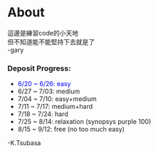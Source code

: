 # About  

這邊是練習code的小天地  
但不知道能不能堅持下去就是了  
 -gary  
 
### Deposit Progress:

<ul style="list-style-type: disc;">
<li><span style="color: blue; ">6/20 ~ 6/26: easy</span></li>
<li>6/27 ~ 7/03: medium</li>
<li>7/04 ~ 7/10: easy+medium</li>
<li>7/11 ~ 7/17: medium+hard</li>
<li>7/18 ~ 7/24: hard</li>
<li>7/25 ~ 8/14: relaxation (synopsys purple 100)</li>
<li>8/15 ~ 9/12: free (no too much easy)</li>
</ul>
 -K.Tsubasa
